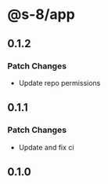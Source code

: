 # @s-8/app

## 0.1.2

### Patch Changes

- Update repo permissions

## 0.1.1

### Patch Changes

- Update and fix ci

## 0.1.0
